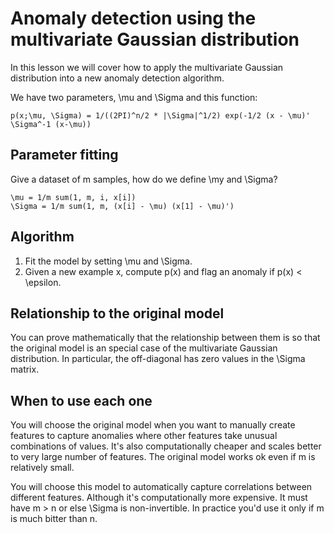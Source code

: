 # Anomaly detection using the multivariate Gaussian distribution

In this lesson we will cover how to apply the multivariate Gaussian distribution into a new anomaly detection algorithm.

We have two parameters, \mu and \Sigma and this function:

```
p(x;\mu, \Sigma) = 1/((2PI)^n/2 * |\Sigma|^1/2) exp(-1/2 (x - \mu)' \Sigma^-1 (x-\mu))
```

## Parameter fitting

Give a dataset of m samples, how do we define \my and \Sigma?

```
\mu = 1/m sum(1, m, i, x[i])
\Sigma = 1/m sum(1, m, (x[i] - \mu) (x[1] - \mu)')
```

## Algorithm

1. Fit the model by setting \mu and \Sigma.
2. Given a new example x, compute p(x) and flag an anomaly if p(x) < \epsilon.

## Relationship to the original model

You can prove mathematically that the relationship between them is so that the original model is an special case of the multivariate Gaussian distribution. In particular, the off-diagonal has zero values in the \Sigma matrix.

## When to use each one

You will choose the original model when you want to manually create features to capture anomalies where other features take unusual combinations of values. It's also computationally cheaper and scales better to very large number of features. The original model works ok even if m is relatively small.

You will choose this model to automatically capture correlations between different features. Although it's computationally more expensive. It must have m > n or else \Sigma is non-invertible. In practice you'd use it only if m is much bitter than n.
